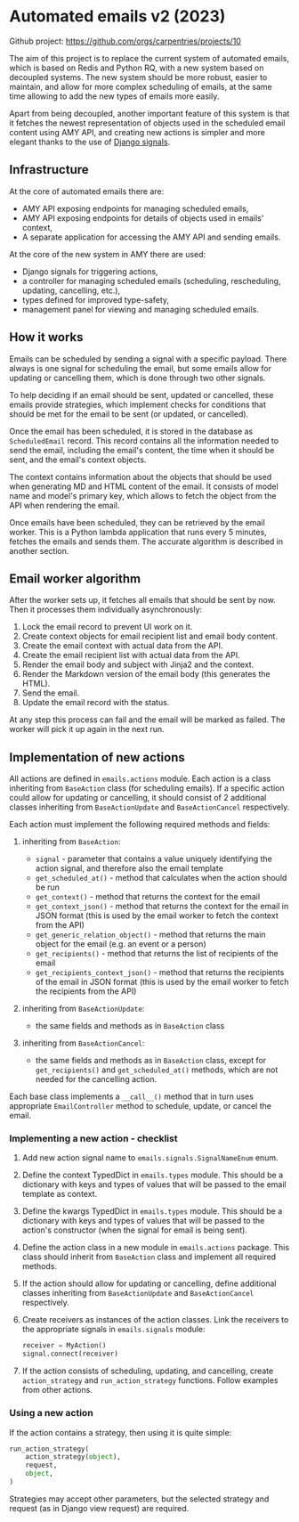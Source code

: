 # Automated emails v2 (2023)

Github project: https://github.com/orgs/carpentries/projects/10

The aim of this project is to replace the current system of automated emails, which is
based on Redis and Python RQ, with a new system based on decoupled systems.
The new system should be more robust, easier to maintain, and allow for more complex
scheduling of emails, at the same time allowing to add the new types of emails more
easily.

Apart from being decoupled, another important feature of this system is that it fetches
the newest representation of objects used in the scheduled email content using AMY API,
and creating new actions is simpler and more elegant thanks to the use of
[Django signals](https://docs.djangoproject.com/en/5.0/topics/signals/).


## Infrastructure

At the core of automated emails there are:

* AMY API exposing endpoints for managing scheduled emails,
* AMY API exposing endpoints for details of objects used in emails' context,
* A separate application for accessing the AMY API and sending emails.

At the core of the new system in AMY there are used:

* Django signals for triggering actions,
* a controller for managing scheduled emails (scheduling, rescheduling, updating,
  cancelling, etc.),
* types defined for improved type-safety,
* management panel for viewing and managing scheduled emails.

## How it works

Emails can be scheduled by sending a signal with a specific
payload. There always is one signal for scheduling the email, but
some emails allow for updating or cancelling them, which is done
through two other signals.

To help deciding if an email should be sent, updated or cancelled,
these emails provide strategies, which implement checks for
conditions that should be met for the email to be sent (or updated,
or cancelled).

Once the email has been scheduled, it is stored in the database as
`ScheduledEmail` record. This record contains all the information
needed to send the email, including the email's content, the time
when it should be sent, and the email's context objects.

The context contains information about the objects that should be
used when generating MD and HTML content of the email. It consists of
model name and model's primary key, which allows to fetch the object
from the API when rendering the email.

Once emails have been scheduled, they can be retrieved by the email worker. This is
a Python lambda application that runs every 5 minutes, fetches the emails and sends
them. The accurate algorithm is described in another section.

## Email worker algorithm

After the worker sets up, it fetches all emails that should be sent by now. Then it
processes them individually asynchronously:

1. Lock the email record to prevent UI work on it.
2. Create context objects for email recipient list and email body content.
3. Create the email context with actual data from the API.
4. Create the email recipient list with actual data from the API.
5. Render the email body and subject with Jinja2 and the context.
6. Render the Markdown version of the email body (this generates the HTML).
7. Send the email.
8. Update the email record with the status.

At any step this process can fail and the email will be marked as failed. The worker
will pick it up again in the next run.

## Implementation of new actions

All actions are defined in `emails.actions` module. Each action is a class
inheriting from `BaseAction` class (for scheduling emails). If a specific action
could allow for updating or cancelling, it should consist of 2 additional classes
inheriting from `BaseActionUpdate` and `BaseActionCancel` respectively.

Each action must implement the following required methods and fields:

1. inheriting from `BaseAction`:
    * `signal` - parameter that contains a value uniquely identifying the action signal,
      and therefore also the email template
    * `get_scheduled_at()` - method that calculates when the action should be run
    * `get_context()` - method that returns the context for the email
    * `get_context_json()` - method that returns the context for the email in JSON
      format (this is used by the email worker to fetch the context from the API)
    * `get_generic_relation_object()` - method that returns the main object for the
      email (e.g. an event or a person)
    * `get_recipients()` - method that returns the list of recipients of the email
    * `get_recipients_context_json()` - method that returns the recipients of the email
      in JSON format (this is used by the email worker to fetch the recipients from the
      API)

2. inheriting from `BaseActionUpdate`:
    * the same fields and methods as in `BaseAction` class

3. inheriting from `BaseActionCancel`:
    * the same fields and methods as in `BaseAction` class, except for `get_recipients()`
      and `get_scheduled_at()` methods, which are not needed for the cancelling action.

Each base class implements a `__call__()` method that in turn uses appropriate
`EmailController` method to schedule, update, or cancel the email.

### Implementing a new action - checklist

1. Add new action signal name to `emails.signals.SignalNameEnum` enum.
2. Define the context TypedDict in `emails.types` module. This should be a dictionary
   with keys and types of values that will be passed to the email template as context.
3. Define the kwargs TypedDict in `emails.types` module. This should be a dictionary
   with keys and types of values that will be passed to the action's constructor (when
   the signal for email is being sent).
4. Define the action class in a new module in `emails.actions` package. This class should
   inherit from `BaseAction` class and implement all required methods.
5. If the action should allow for updating or cancelling, define additional classes
   inheriting from `BaseActionUpdate` and `BaseActionCancel` respectively.
6. Create receivers as instances of the action classes. Link the receivers to the
   appropriate signals in `emails.signals` module:
   ```python
   receiver = MyAction()
   signal.connect(receiver)
   ```

7. If the action consists of scheduling, updating, and cancelling, create `action_strategy` and `run_action_strategy` functions. Follow examples from other actions.


### Using a new action

If the action contains a strategy, then using it is quite simple:

```python
run_action_strategy(
    action_strategy(object),
    request,
    object,
)
```

Strategies may accept other parameters, but the selected strategy and request (as in
Django view request) are required.

